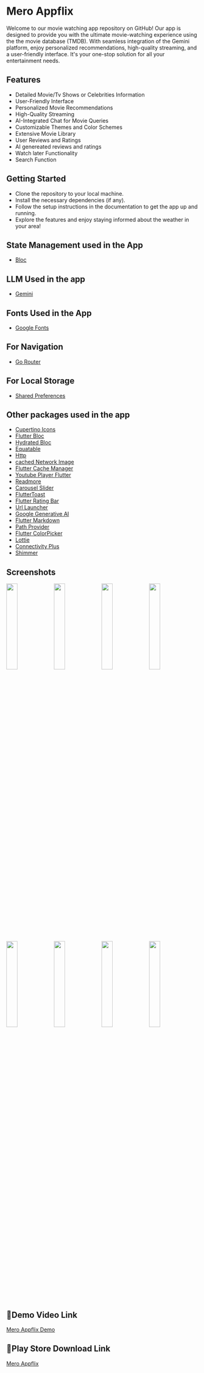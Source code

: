 # Mero Appflix

Welcome to our movie watching app repository on GitHub! Our app is designed to provide you with the ultimate movie-watching experience using the the movie database (TMDB). With seamless integration of the Gemini platform, enjoy personalized recommendations, high-quality streaming, and a user-friendly interface. It's your one-stop solution for all your entertainment needs.







## Features

- Detailed Movie/Tv Shows or Celebrities Information
- User-Friendly Interface
- Personalized Movie Recommendations
- High-Quality Streaming
- AI-Integrated Chat for Movie Queries
- Customizable Themes and Color Schemes
- Extensive Movie Library
- User Reviews and Ratings
- AI genereated reviews and ratings
- Watch later Functionality
- Search Function


## Getting Started

- Clone the repository to your local machine.
- Install the necessary dependencies (if any).
- Follow the setup instructions in the documentation to get the app up and running.
- Explore the features and enjoy staying informed about the weather in your area!
## State Management used in the App

- [Bloc](https://pub.dev/packages/bloc)
## LLM Used in the app

- [Gemini](https://gemini.google.com)
## Fonts Used in the App

- [Google Fonts](https://pub.dev/packages/google_fonts)
## For Navigation

- [Go Router](https://pub.dev/packages/go_router)
## For Local Storage

- [Shared Preferences](https://pub.dev/packages/shared_preferences)
## Other packages used in the app

- [Cupertino Icons](https://pub.dev/packages/cupertino_icons)
- [Flutter Bloc](https://pub.dev/packages/flutter_bloc)
- [Hydrated Bloc](https://pub.dev/packages/hydrated_bloc)
- [Equatable](https://pub.dev/packages/equatable)
- [Http](https://pub.dev/packages/http)
- [cached Network Image](https://pub.dev/packages/cached_network_image)
- [Flutter Cache Manager](https://pub.dev/packages/flutter_cache_manager)
- [Youtube Player Flutter](https://pub.dev/packages/youtube_player_flutter)
- [Readmore](https://pub.dev/packages/readmore)
- [Carousel Slider](https://pub.dev/packages/carousel_slider)
- [FlutterToast](https://pub.dev/packages/fluttertoast)
- [Flutter Rating Bar](https://pub.dev/packages/flutter_rating_bar)
- [Url Launcher](https://pub.dev/packages/url_launcher)
- [Google Generative AI](https://pub.dev/packages/google_generative_ai)
- [Flutter Markdown](https://pub.dev/packages/flutter_markdown)
- [Path Provider](https://pub.dev/packages/path_provider)
- [Flutter ColorPicker](https://pub.dev/packages/flutter_colorpicker)
- [Lottie](https://pub.dev/packages/lottie)
- [Connectivity Plus](https://pub.dev/packages/connectivity_plus)
- [Shimmer](https://pub.dev/packages/shimmer)




## Screenshots
<img src="https://github.com/yugeshpoudel45/Mero_Appflix/assets/104973762/7481ef9d-ba62-493a-b009-6d3acc9786bb" width="24%" height="auto" >
<img src="https://github.com/yugeshpoudel45/Mero_Appflix/assets/104973762/f23343df-aa6e-41e0-873b-36118102e8d2" width="24%" height="auto" >
<img src="https://github.com/yugeshpoudel45/Mero_Appflix/assets/104973762/b69f3043-b8d4-4a9a-8a40-11ee563fda2f" width="24%" height="auto" >
<img src="https://github.com/yugeshpoudel45/Mero_Appflix/assets/104973762/821707c0-9005-4e55-ae65-54ed83d59e5b" width="24%" height="auto" >
<img src="https://github.com/yugeshpoudel45/Mero_Appflix/assets/104973762/d6a87e32-f8da-4eaa-8763-7ae3e40227b9" width="24%" height="auto" >
<img src="https://github.com/yugeshpoudel45/Mero_Appflix/assets/104973762/edf7d664-7217-402e-b5b6-f47b6d11f7f2" width="24%" height="auto" >
<img src="https://github.com/yugeshpoudel45/Mero_Appflix/assets/104973762/e36d4a36-e969-4423-9861-a699ed4cbb63" width="24%" height="auto" >
<img src="https://github.com/yugeshpoudel45/Mero_Appflix/assets/104973762/79b95c5b-4cdf-42d3-9b3d-a327cf291e2c" width="24%" height="auto" >



## 🔗Demo Video Link
[Mero Appflix Demo]()
## 🔗Play Store Download Link
[Mero Appflix](https://play.google.com/store/apps/details?id=com.yugeshpoudel45.meroappflix)
